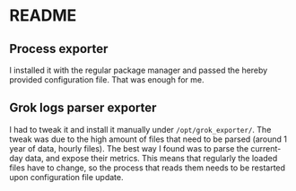 # README

## Process exporter

I installed it with the regular package manager and passed the hereby provided configuration file. 
That was enough for me.

## Grok logs parser exporter

I had to tweak it and install it manually under `/opt/grok_exporter/`. The tweak was due to the high amount of files 
that need to be parsed (around 1 year of data, hourly files).
The best way I found was to parse the current-day data, and expose their metrics. This means that regularly the loaded 
files have to change, so the process that reads them needs to be restarted upon configuration file update.

